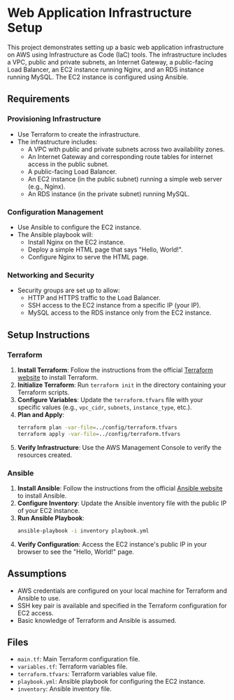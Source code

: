 
# Web Application Infrastructure Setup

This project demonstrates setting up a basic web application infrastructure on AWS using Infrastructure as Code (IaC) tools. The infrastructure includes a VPC, public and private subnets, an Internet Gateway, a public-facing Load Balancer, an EC2 instance running Nginx, and an RDS instance running MySQL. The EC2 instance is configured using Ansible.

## Requirements

### Provisioning Infrastructure

- Use Terraform to create the infrastructure.
- The infrastructure includes:
  - A VPC with public and private subnets across two availability zones.
  - An Internet Gateway and corresponding route tables for internet access in the public subnet.
  - A public-facing Load Balancer.
  - An EC2 instance (in the public subnet) running a simple web server (e.g., Nginx).
  - An RDS instance (in the private subnet) running MySQL.

### Configuration Management

- Use Ansible to configure the EC2 instance.
- The Ansible playbook will:
  - Install Nginx on the EC2 instance.
  - Deploy a simple HTML page that says "Hello, World!".
  - Configure Nginx to serve the HTML page.

### Networking and Security

- Security groups are set up to allow:
  - HTTP and HTTPS traffic to the Load Balancer.
  - SSH access to the EC2 instance from a specific IP (your IP).
  - MySQL access to the RDS instance only from the EC2 instance.

## Setup Instructions

### Terraform

1. **Install Terraform**: Follow the instructions from the official [Terraform website](https://www.terraform.io/downloads.html) to install Terraform.
2. **Initialize Terraform**: Run `terraform init` in the directory containing your Terraform scripts.
3. **Configure Variables**: Update the `terraform.tfvars` file with your specific values (e.g., `vpc_cidr`, `subnets`, `instance_type`, etc.).
4. **Plan and Apply**:
    ```bash
    terraform plan -var-file=../config/terraform.tfvars
    terraform apply -var-file=../config/terraform.tfvars
    ```
5. **Verify Infrastructure**: Use the AWS Management Console to verify the resources created.

### Ansible

1. **Install Ansible**: Follow the instructions from the official [Ansible website](https://docs.ansible.com/ansible/latest/installation_guide/intro_installation.html) to install Ansible.
2. **Configure Inventory**: Update the Ansible inventory file with the public IP of your EC2 instance.
3. **Run Ansible Playbook**:
    ```bash
    ansible-playbook -i inventory playbook.yml
    ```
4. **Verify Configuration**: Access the EC2 instance's public IP in your browser to see the "Hello, World!" page.

## Assumptions

- AWS credentials are configured on your local machine for Terraform and Ansible to use.
- SSH key pair is available and specified in the Terraform configuration for EC2 access.
- Basic knowledge of Terraform and Ansible is assumed.

## Files

- `main.tf`: Main Terraform configuration file.
- `variables.tf`: Terraform variables file.
- `terraform.tfvars`: Terraform variables value file.
- `playbook.yml`: Ansible playbook for configuring the EC2 instance.
- `inventory`: Ansible inventory file.

